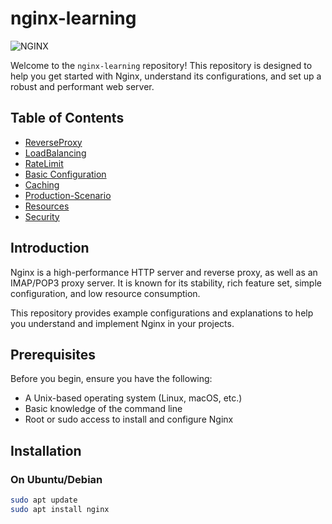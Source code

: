# nginx-learning

![NGINX](https://img.shields.io/badge/NGINX-Server-blue?style=flat&logo=nginx)

Welcome to the `nginx-learning` repository! This repository is designed to help you get started with Nginx, understand its configurations, and set up a robust and performant web server.

## Table of Contents

- [ReverseProxy](#ReverseProxy)
- [LoadBalancing](#LoadBalancing)
- [RateLimit](#RateLimit)
- [Basic Configuration](#basic-configuration)
- [Caching](#caching)
- [Production-Scenario](#Production-Scenario)
- [Resources](#resources)
- [Security](#Security)

## Introduction

Nginx is a high-performance HTTP server and reverse proxy, as well as an IMAP/POP3 proxy server. It is known for its stability, rich feature set, simple configuration, and low resource consumption.

This repository provides example configurations and explanations to help you understand and implement Nginx in your projects.

## Prerequisites

Before you begin, ensure you have the following:

- A Unix-based operating system (Linux, macOS, etc.)
- Basic knowledge of the command line
- Root or sudo access to install and configure Nginx

## Installation

### On Ubuntu/Debian

```sh
sudo apt update
sudo apt install nginx
